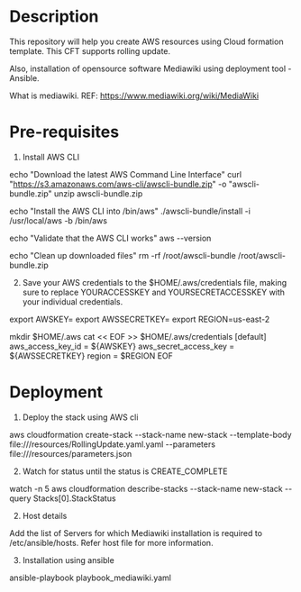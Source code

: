 # Description
This repository will help you create AWS resources using Cloud formation template. This CFT supports rolling update.

Also, installation of opensource software Mediawiki using deployment tool - Ansible. 

What is mediawiki. REF: https://www.mediawiki.org/wiki/MediaWiki

# Pre-requisites
1. Install AWS CLI

echo "Download the latest AWS Command Line Interface"
curl "https://s3.amazonaws.com/aws-cli/awscli-bundle.zip" -o "awscli-bundle.zip"
unzip awscli-bundle.zip

echo "Install the AWS CLI into /bin/aws"
./awscli-bundle/install -i /usr/local/aws -b /bin/aws

echo "Validate that the AWS CLI works"
aws --version

echo "Clean up downloaded files"
rm -rf /root/awscli-bundle /root/awscli-bundle.zip

2. Save your AWS credentials to the $HOME/.aws/credentials file, making sure to replace YOURACCESSKEY and YOURSECRETACCESSKEY with your individual credentials.

export AWSKEY=<YOURACCESSKEY>
export AWSSECRETKEY=<YOURSECRETKEY>
export REGION=us-east-2

mkdir $HOME/.aws
cat << EOF >>  $HOME/.aws/credentials
[default]
aws_access_key_id = ${AWSKEY}
aws_secret_access_key = ${AWSSECRETKEY}
region = $REGION
EOF

# Deployment 
  

  1. Deploy the stack using AWS cli

  aws cloudformation create-stack --stack-name new-stack --template-body file:///resources/RollingUpdate.yaml.yaml  --parameters  file:///resources/parameters.json
  
  2. Watch for status until the status is CREATE_COMPLETE
  
  watch -n 5 aws cloudformation describe-stacks --stack-name new-stack --query Stacks[0].StackStatus

  2. Host details 
  
  Add the list of Servers for which Mediawiki installation is required to /etc/ansible/hosts. Refer host file for more information. 

  3. Installation using ansible

  ansible-playbook playbook_mediawiki.yaml
    
